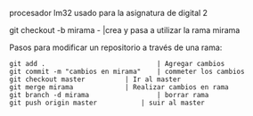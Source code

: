 procesador lm32 usado para la asignatura de digital 2

git checkout -b mirama -             |crea y pasa a utilizar la rama mirama

Pasos para modificar un repositorio a través de una rama:

	git add .                            | Agregar cambios
	git commit -m "cambios en mirama"    | commeter los cambios
	git checkout master		     | Ir al master
	git merge mirama		     | Realizar cambios en rama
	git branch -d mirama	             | borrar rama
	git push origin master		     | suir al master	

